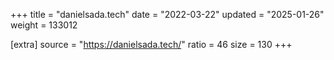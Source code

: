 +++
title = "danielsada.tech"
date = "2022-03-22"
updated = "2025-01-26"
weight = 133012

[extra]
source = "https://danielsada.tech/"
ratio = 46
size = 130
+++
